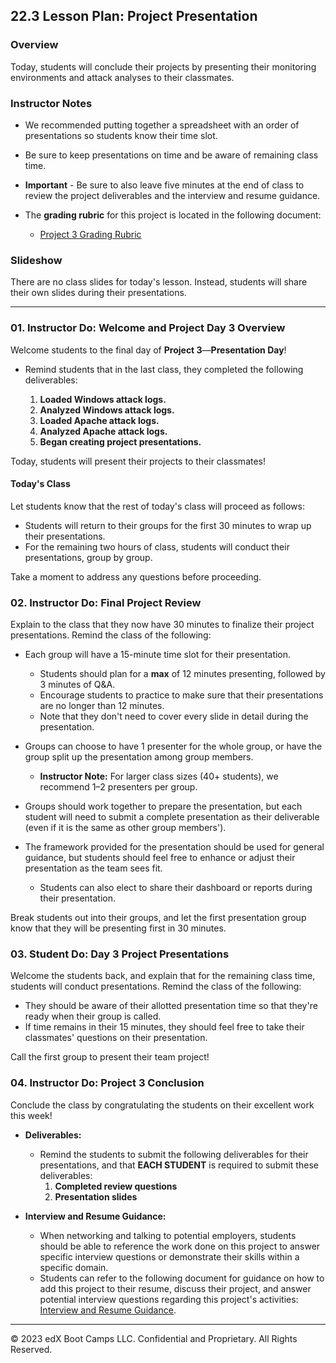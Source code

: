 ## 22.3 Lesson Plan: Project Presentation

### Overview

Today, students will conclude their projects by presenting their monitoring environments and attack analyses to their classmates.

### Instructor Notes

- We recommended putting together a spreadsheet with an order of presentations so students know their time slot.
- Be sure to keep presentations on time and be aware of remaining class time.
- **Important** - Be sure to also leave five minutes at the end of class to review the project deliverables and the interview and resume guidance.
- The **grading rubric** for this project is located in the following document:

   - [Project 3 Grading Rubric](https://docs.google.com/document/d/1MYWjjU0HuioTER0dhbYGpLymcu_AWcsY_HE9qkONoUk/edit)



### Slideshow

There are no class slides for today's lesson. Instead, students will share their own slides during their presentations.

---

### 01. Instructor Do: Welcome and Project Day 3 Overview  

Welcome students to the final day of **Project 3**&mdash;**Presentation Day**!

  - Remind students that in the last class, they completed the following deliverables:

      1. **Loaded Windows attack logs.**
      2. **Analyzed Windows attack logs.**
      3. **Loaded Apache attack logs.**
      4. **Analyzed Apache attack logs.**
      5. **Began creating project presentations.**



Today, students will present their projects to their classmates!


#### Today's Class

Let students know that the rest of today's class will proceed as follows:


- Students will return to their groups for the first 30 minutes to wrap up their presentations.
- For the remaining two hours of class, students will conduct their presentations, group by group.

Take a moment to address any questions before proceeding.

### 02. Instructor Do: Final Project Review

Explain to the class that they now have 30 minutes to finalize their project presentations. Remind the class of the following:

- Each group will have a 15-minute time slot for their presentation.
  - Students should plan for a **max** of 12 minutes presenting, followed by 3 minutes of Q&A.
  - Encourage students to practice to make sure that their presentations are no longer than 12 minutes.
  - Note that they don't need to cover every slide in detail during the presentation.

- Groups can choose to have 1 presenter for the whole group, or have the group split up the presentation among group members.

  - **Instructor Note:** For larger class sizes (40+ students), we recommend 1&ndash;2 presenters per group.

- Groups should work together to prepare the presentation, but each student will need to submit a complete presentation as their deliverable (even if it is the same as other group members').

- The framework provided for the presentation should be used for general guidance, but students should feel free to enhance or adjust their presentation as the team sees fit.
  - Students can also elect to share their dashboard or reports during their presentation.

Break students out into their groups, and let the first presentation group know that they will be presenting first in 30 minutes.  

### 03. Student Do: Day 3 Project Presentations


Welcome the students back, and explain that for the remaining class time, students will conduct presentations. Remind the class of the following:

  - They should be aware of their allotted presentation time so that they're ready when their group is called.
  - If time remains in their 15 minutes, they should feel free to take their classmates' questions on their presentation.

Call the first group to present their team project!

### 04. Instructor Do: Project 3 Conclusion

Conclude the class by congratulating the students on their excellent work this week!


- **Deliverables:**

  - Remind the students to submit the following deliverables for their presentations, and that **EACH STUDENT** is required to submit these deliverables:
     1. **Completed review questions**
     2. **Presentation slides**

- **Interview and Resume Guidance:** 


  - When networking and talking to potential employers, students should be able to reference the work done on this project to answer specific interview questions or demonstrate their skills within a specific domain.
  - Students can refer to the following document for guidance on how to add this project to their resume, discuss their project, and answer potential interview questions regarding this project's activities: [Interview and Resume Guidance](https://docs.google.com/document/d/1_FO1sLdBhX-MFaW1dyOo6JYA79YNIA30ZD5l-tkaSdY/edit?usp=sharing).
   
---


© 2023 edX Boot Camps LLC. Confidential and Proprietary. All Rights Reserved.
